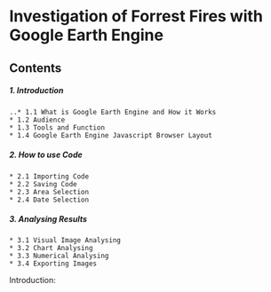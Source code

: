 # Investigation of Forrest Fires with Google Earth Engine

## Contents
##### 1. Introduction
    ..* 1.1 What is Google Earth Engine and How it Works
    * 1.2 Audience
    * 1.3 Tools and Function
    * 1.4 Google Earth Engine Javascript Browser Layout
    
##### 2. How to use Code
    * 2.1 Importing Code
    * 2.2 Saving Code
    * 2.3 Area Selection
    * 2.4 Date Selection

##### 3. Analysing Results
    * 3.1 Visual Image Analysing
    * 3.2 Chart Analysing
    * 3.3 Numerical Analysing
    * 3.4 Exporting Images


Introduction:
